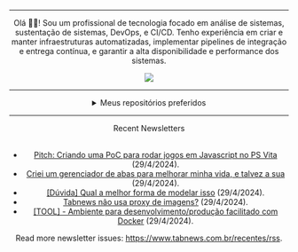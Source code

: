 <div align="center">
<hr>
<p>Olá 👋🏾! Sou um profissional de tecnologia focado em análise de sistemas, sustentação de sistemas, DevOps, e CI/CD. Tenho experiência em criar e manter infraestruturas automatizadas, implementar pipelines de integração e entrega contínua, e garantir a alta disponibilidade e performance dos sistemas.</p>
  <img src="https://media.giphy.com/media/yAGIvCiwPJn5C/giphy.gif">
<hr>
  <details>
  <summary>Meus repositórios preferidos</summary>
  <br />
  Alguns dos meus melhores repositórios:
  <br />
<br />
  <ul><li><a href=https://github.com/RxJSVini/aluratube target="_blank" rel="noopener noreferrer">RxJSVini/aluratube</a> (<b>0</b> ✨ and <b>0</b> 🍴): Aluratube - Desenvolvido durante a imersão React da Alura no final de 2022</li><li><a href=https://github.com/RxJSVini/nlw-ia target="_blank" rel="noopener noreferrer">RxJSVini/nlw-ia</a> (<b>0</b> ✨ and <b>0</b> 🍴): Projeto desenvolvido durante a NLW IA - Usando a API da OPENAI</li>
<li>More coming soon :).</li>
</ul>
  </details>
  <hr/>
    <summary>Recent Newsletters</summary>
  <br />
  <ul>
    <li><a href=https://www.tabnews.com.br/faelpinho/pitch-criando-uma-poc-para-rodar-jogos-em-javascript-no-ps-vita target="_blank" rel="noopener noreferrer">Pitch: Criando uma PoC para rodar jogos em Javascript no PS Vita</a> (29/4/2024).</li><li><a href=https://www.tabnews.com.br/Marc/criei-um-gerenciador-de-abas-para-melhorar-minha-vida-e-talvez-a-sua target="_blank" rel="noopener noreferrer">Criei um gerenciador de abas para melhorar minha vida, e talvez a sua</a> (29/4/2024).</li><li><a href=https://www.tabnews.com.br/igoroliveiraa/duvida-qual-a-melhor-forma-de-modelar-isso target="_blank" rel="noopener noreferrer">[Dúvida] Qual a melhor forma de modelar isso</a> (29/4/2024).</li><li><a href=https://www.tabnews.com.br/fuze/tabnews-nao-usa-proxy-de-imagens target="_blank" rel="noopener noreferrer">Tabnews não usa proxy de imagens?</a> (29/4/2024).</li><li><a href=https://www.tabnews.com.br/vsantos1/tool-php-moderno-rodando-em-qualquer-sistema-operacional-com-0-configuracao target="_blank" rel="noopener noreferrer">[TOOL] - Ambiente para desenvolvimento/produção facilitado com Docker</a> (29/4/2024).</li>
  </ul>
<p>Read more newsletter issues: <a href="https://www.tabnews.com.br/recentes/rss">https://www.tabnews.com.br/recentes/rss</a>.</p>
  </details>
